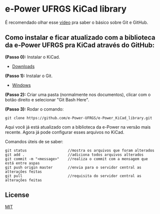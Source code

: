 # e-Power UFRGS KiCad library

É recomendado olhar esse [vídeo](https://www.youtube.com/watch?v=SWYqp7iY_Tc) pra saber o básico sobre Git e GitHub.

## Como instalar e ficar atualizado com a biblioteca da e-Power UFRGS pra KiCad através do GitHub:

**(Passo 0):** Instalar o KiCad.

- [Downloads](https://kicad-pcb.org/download/)

**(Passo 1):** Instalar o Git.

- [Windows](http://git-scm.com/download/win)

**(Passo 2):** Criar uma pasta (normalmente nos documentos), clicar com o botão direito e selecionar "Git Bash Here".

**(Passo 3):** Rodar o comando:
```
git clone https://github.com/e-Power-UFRGS/e-Power_KiCad_library.git
```

Aqui você já está atualizado com a biblioteca da e-Power na versão mais recente. Agora já pode configurar esses arquivos no KiCad.

Comandos úteis de se saber:
```
git status                   //mostra os arquivos que foram alterados
git add .                    //adiciona todos arquivos alterados
git commit -m "<message>"    //realiza o commit com a mensagem que está entre aspas
git push origin master       //envia para o servidor central as alterações feitas
git pull                     //requisita do servidor central as alterações feitas
```




## License
[MIT](https://choosealicense.com/licenses/mit/)
